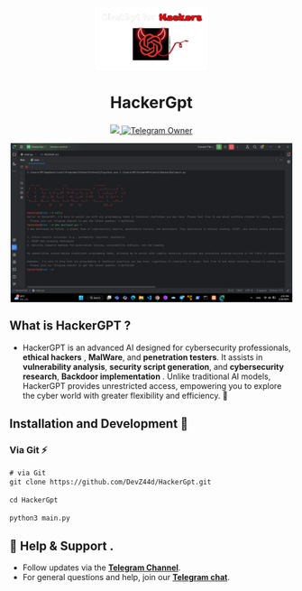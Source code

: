 <p align="center">
  <img align="center" width="200" src="logo.png" />

  <h1 align="center">HackerGpt</h1>
  <h3 align="center"></h3>
</p>


<p align="center">

  <a href="https://t.me/Pycodz">
    <img src="https://img.shields.io/badge/Telegram-Channel-blue.svg?logo=telegram">
  </a>
  
  <a href="https://t.me/DevZ44d" target="_blank">
    <img alt="Telegram Owner" src="https://img.shields.io/badge/Telegram-Owner-red.svg?logo=telegram" />
  </a>
</p>


<p align="center">
  <img align="center" width="500" src="Screenshot.png" />
</p>

## What is **HackerGPT** ?

- HackerGPT is an advanced AI designed for cybersecurity professionals, **ethical hackers** , **MalWare**, and **penetration testers**. It assists in **vulnerability analysis**, **security script generation**, and **cybersecurity research**, **Backdoor implementation** . Unlike traditional AI models, HackerGPT provides unrestricted access, empowering you to explore the cyber world with greater flexibility and efficiency. 🚀

  
## Installation and Development 🚀

### Via Git ⚡️

```shell
# via Git
git clone https://github.com/DevZ44d/HackerGpt.git

cd HackerGpt

python3 main.py
```

## 💬 Help & Support .
- Follow updates via the **[Telegram Channel](https://t.me/Pycodz)**.
- For general questions and help, join our **[Telegram chat](https://t.me/PyChTz)**.
